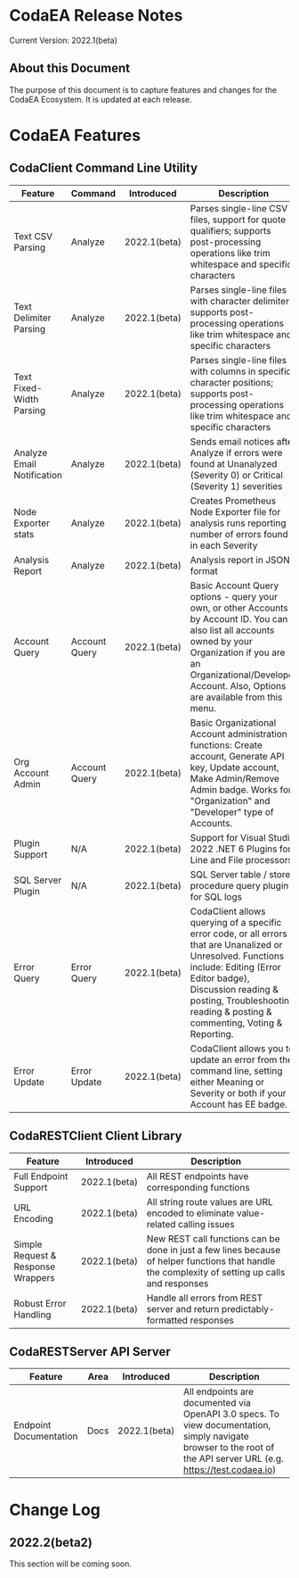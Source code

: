 ﻿# CodaEA Release Notes

Current Version:  2022.1(beta)

## About this Document

The purpose of this document is to capture features and changes for the CodaEA Ecosystem.  It is updated at each release.

# CodaEA Features

## CodaClient Command Line Utility

Feature | Command | Introduced | Description
---- | ---- | ---- | ----
Text CSV Parsing | Analyze | 2022.1(beta) | Parses single-line CSV files, support for quote qualifiers; supports post-processing operations like trim whitespace and specific characters
Text Delimiter Parsing | Analyze | 2022.1(beta) | Parses single-line files with character delimiters; supports post-processing operations like trim whitespace and specific characters
Text Fixed-Width Parsing | Analyze | 2022.1(beta) | Parses single-line files with columns in specific character positions; supports post-processing operations like trim whitespace and specific characters
Analyze Email Notification | Analyze | 2022.1(beta) | Sends email notices after Analyze if errors were found at Unanalyzed (Severity 0) or Critical (Severity 1) severities
Node Exporter stats | Analyze | 2022.1(beta) | Creates Prometheus Node Exporter file for analysis runs reporting number of errors found in each Severity
Analysis Report | Analyze | 2022.1(beta) | Analysis report in JSON format
Account Query | Account Query | 2022.1(beta) | Basic Account Query options - query your own, or other Accounts by Account ID.  You can also list all accounts owned by your Organization if you are an Organizational/Developer Account.  Also, Options are available from this menu.
Org Account Admin | Account Query | 2022.1(beta) | Basic Organizational Account administration functions:  Create account, Generate API key, Update account, Make Admin/Remove Admin badge.  Works for "Organization" and "Developer" type of Accounts.
Plugin Support | N/A | 2022.1(beta) | Support for Visual Studio 2022 .NET 6 Plugins for Line and File processors
SQL Server Plugin | N/A | 2022.1(beta) | SQL Server table / stored procedure query plugin for SQL logs
Error Query | Error Query | 2022.1(beta) | CodaClient allows querying of a specific error code, or all errors that are Unanalized or Unresolved.  Functions include: Editing (Error Editor badge), Discussion reading & posting, Troubleshooting reading & posting & commenting, Voting & Reporting.
Error Update | Error Update | 2022.1(beta) | CodaClient allows you to update an error from the command line, setting either Meaning or Severity or both if your Account has EE badge.

## CodaRESTClient Client Library

Feature | Introduced | Description
---- | ---- | ----
Full Endpoint Support | 2022.1(beta) | All REST endpoints have corresponding functions
URL Encoding | 2022.1(beta) | All string route values are URL encoded to eliminate value-related calling issues
Simple Request & Response Wrappers | 2022.1(beta) | New REST call functions can be done in just a few lines because of helper functions that handle the complexity of setting up calls and responses
Robust Error Handling | 2022.1(beta) | Handle all errors from REST server and return predictably-formatted responses

## CodaRESTServer API Server

Feature | Area | Introduced | Description
---- | ---- | ---- | ----
Endpoint Documentation | Docs | 2022.1(beta) | All endpoints are documented via OpenAPI 3.0 specs.  To view documentation, simply navigate browser to the root of the API server URL (e.g. https://test.codaea.io)

# Change Log

## 2022.2(beta2)

This section will be coming soon.
